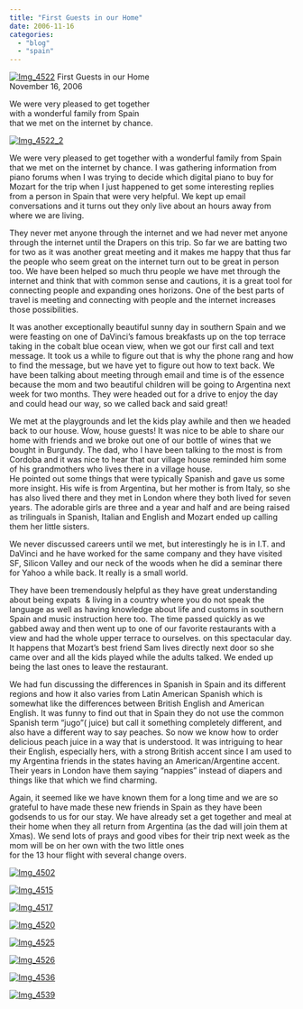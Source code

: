 ```yaml
---
title: "First Guests in our Home"
date: 2006-11-16
categories: 
  - "blog"
  - "spain"
---
```


 [![Img_4522](https://pub-ac94b3f306b24c0dba4238943c97f2e1.r2.dev/2008/04/22/img_4522.png "Img_4522")](https://pub-ac94b3f306b24c0dba4238943c97f2e1.r2.dev/photos/uncategorized/2008/04/22/img_4522.png) First Guests in our Home  
November 16, 2006

We were very pleased to get together  
with a wonderful family from Spain  
that we met on the internet by chance.

<!--more-->

[![Img_4522_2](https://pub-ac94b3f306b24c0dba4238943c97f2e1.r2.dev/2008/04/22/img_4522_2.png "Img_4522_2")](https://pub-ac94b3f306b24c0dba4238943c97f2e1.r2.dev/photos/uncategorized/2008/04/22/img_4522_2.png)

We were very pleased to get together with a wonderful family from Spain that we met on the internet by chance. I was gathering information from piano forums when I was trying to decide which digital piano to buy for Mozart for the trip when I just happened to get some interesting replies from a person in Spain that were very helpful. We kept up email conversations and it turns out they only live about an hours away from where we are living.

They never met anyone through the internet and we had never met anyone through the internet until the Drapers on this trip. So far we are batting two for two as it was another great meeting and it makes me happy that thus far the people who seem great on the internet turn out to be great in person too. We have been helped so much thru people we have met through the internet and think that with common sense and cautions, it is a great tool for connecting people and expanding ones horizons. One of the best parts of travel is meeting and connecting with people and the internet increases those possibilities.

It was another exceptionally beautiful sunny day in southern Spain and we were feasting on one of DaVinci’s famous breakfasts up on the top terrace taking in the cobalt blue ocean view, when we got our first call and text message. It took us a while to figure out that is why the phone rang and how to find the message, but we have yet to figure out how to text back. We have been talking about meeting through email and time is of the essence because the mom and two beautiful children will be going to Argentina next week for two months. They were headed out for a drive to enjoy the day and could head our way, so we called back and said great!

We met at the playgrounds and let the kids play awhile and then we headed back to our house. Wow, house guests! It was nice to be able to share our home with friends and we broke out one of our bottle of wines that we bought in Burgundy. The dad, who I have been talking to the most is from Cordoba and it was nice to hear that our village house reminded him some of his grandmothers who lives there in a village house.  
He pointed out some things that were typically Spanish and gave us some more insight. His wife is from Argentina, but her mother is from Italy, so she has also lived there and they met in London where they both lived for seven years. The adorable girls are three and a year and half and are being raised as trilinguals in Spanish, Italian and English and Mozart ended up calling them her little sisters.

We never discussed careers until we met, but interestingly he is in I.T. and DaVinci and he have worked for the same company and they have visited SF, Silicon Valley and our neck of the woods when he did a seminar there for Yahoo a while back. It really is a small world.

They have been tremendously helpful as they have great understanding about being expats  & living in a country where you do not speak the language as well as having knowledge about life and customs in southern Spain and music instruction here too. The time passed quickly as we gabbed away and then went up to one of our favorite restaurants with a view and had the whole upper terrace to ourselves. on this spectacular day. It happens that Mozart’s best friend Sam lives directly next door so she came over and all the kids played while the adults talked. We ended up being the last ones to leave the restaurant.

We had fun discussing the differences in Spanish in Spain and its different regions and how it also varies from Latin American Spanish which is somewhat like the differences between British English and American English. It was funny to find out that in Spain they do not use the common Spanish term “jugo”( juice) but call it something completely different, and also have a different way to say peaches. So now we know how to order delicious peach juice in a way that is understood. It was intriguing to hear their English, especially hers, with a strong British accent since I am used to my Argentina friends in the states having an American/Argentine accent. Their years in London have them saying “nappies” instead of diapers and things like that which we find charming.

Again, it seemed like we have known them for a long time and we are so grateful to have made these new friends in Spain as they have been godsends to us for our stay. We have already set a get together and meal at their home when they all return from Argentina (as the dad will join them at Xmas). We send lots of prays and good vibes for their trip next week as the mom will be on her own with the two little ones  
for the 13 hour flight with several change overs.

[![Img_4502](https://pub-ac94b3f306b24c0dba4238943c97f2e1.r2.dev/2008/04/22/img_4502.png "Img_4502")](https://pub-ac94b3f306b24c0dba4238943c97f2e1.r2.dev/photos/uncategorized/2008/04/22/img_4502.png)

[![Img_4515](https://pub-ac94b3f306b24c0dba4238943c97f2e1.r2.dev/2008/04/22/img_4515.png "Img_4515")](https://pub-ac94b3f306b24c0dba4238943c97f2e1.r2.dev/photos/uncategorized/2008/04/22/img_4515.png)

[![Img_4517](https://pub-ac94b3f306b24c0dba4238943c97f2e1.r2.dev/2008/04/22/img_4517.png "Img_4517")](https://pub-ac94b3f306b24c0dba4238943c97f2e1.r2.dev/photos/uncategorized/2008/04/22/img_4517.png)

[![Img_4520](https://pub-ac94b3f306b24c0dba4238943c97f2e1.r2.dev/2008/04/22/img_4520.png "Img_4520")](https://pub-ac94b3f306b24c0dba4238943c97f2e1.r2.dev/photos/uncategorized/2008/04/22/img_4520.png)

[![Img_4525](https://pub-ac94b3f306b24c0dba4238943c97f2e1.r2.dev/2008/04/22/img_4525.png "Img_4525")](https://pub-ac94b3f306b24c0dba4238943c97f2e1.r2.dev/photos/uncategorized/2008/04/22/img_4525.png)

[![Img_4526](https://pub-ac94b3f306b24c0dba4238943c97f2e1.r2.dev/2008/04/22/img_4526.png "Img_4526")](https://pub-ac94b3f306b24c0dba4238943c97f2e1.r2.dev/photos/uncategorized/2008/04/22/img_4526.png)

[![Img_4536](https://pub-ac94b3f306b24c0dba4238943c97f2e1.r2.dev/2008/04/22/img_4536.png "Img_4536")](https://pub-ac94b3f306b24c0dba4238943c97f2e1.r2.dev/photos/uncategorized/2008/04/22/img_4536.png)

[![Img_4539](https://pub-ac94b3f306b24c0dba4238943c97f2e1.r2.dev/2008/04/22/img_4539.png "Img_4539")](https://pub-ac94b3f306b24c0dba4238943c97f2e1.r2.dev/photos/uncategorized/2008/04/22/img_4539.png)
